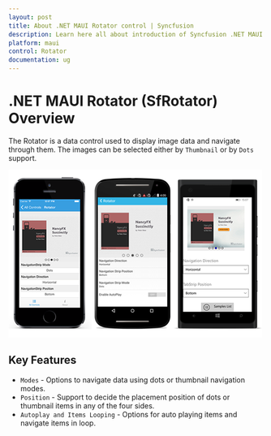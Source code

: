 ```yaml
---
layout: post
title: About .NET MAUI Rotator control | Syncfusion
description: Learn here all about introduction of Syncfusion .NET MAUI Rotator (SfRotator) control, its elements and more.
platform: maui 
control: Rotator 
documentation: ug
---
```


# .NET MAUI Rotator (SfRotator) Overview

The Rotator is a data control used to display image data and navigate through them. The images can be selected either by `Thumbnail` or by `Dots` support.

![Rotator OverView](images/overview.png)
 
## Key Features

* `Modes` - Options to navigate data using dots or thumbnail navigation modes.
* `Position` - Support to decide the placement position of dots or thumbnail items in any of the four sides.
* `Autoplay and Items Looping` - Options for auto playing items and navigate items in loop.